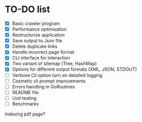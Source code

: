 # TO-DO list

- [x] Basic crawler program
- [x] Performance optimisation
- [x] Restructurize application
- [x] Save output to Json file
- [x] Delete duplicate links
- [x] Handle incorrect page format
- [x] CLI interface for interaction
- [x] Two variant of sitemap (Tree, HashMap)
- [x] Options for different output formats (XML, JSON, STDOUT)
- [ ] Verbose Cli option turn on detailed logging
- [ ] Cosmetic cli prompt improvements
- [ ] Errors handling in GoRoutines
- [ ] README file
- [ ] Unit testing
- [ ] Benchmarks

Indexing pdf page?